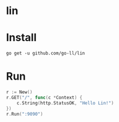 # lin

# Install 

```
go get -u github.com/go-ll/lin
```

# Run

```go
r := New()
r.GET("/", func(c *Context) {
    c.String(http.StatusOK, "Hello Lin!")
})
r.Run(":9090")
```
